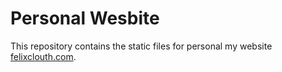 # Personal Wesbite

This repository contains the static files for personal my website [felixclouth.com](https://felixclouth.com).
